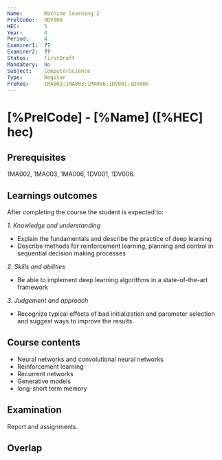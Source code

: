 ```yaml
---
Name:       Machine learning 2
PrelCode:   4DV009
HEC:        5
Year:       4
Period:     4
Examiner1:  ??    
Examiner2:  ??
Status:     FirstDraft
Mandatory:  No
Subject:    ComputerScience
Type:       Regular
PreReq:     1MA002;1MA003;1MA006;1DV001;1DV006  
---
```


# [%PrelCode] - [%Name] ([%HEC] hec)

## Prerequisites

1MA002, 1MA003, 1MA006, 1DV001, 1DV006.

## Learnings outcomes

After completing the course the student is expected to:

*1. Knowledge and understanding*

- Explain the fundamentals and describe the practice of deep learning
- Describe methods for reinforcement learning, planning and control in sequential decision making processes

*2.	Skills and abilities*

- Be able to implement deep learning algorithms in a state-of-the-art framework

*3.	Judgement and approach*

- Recognize typical effects of bad initialization and parameter selection and suggest ways to improve the results.

## Course contents

- Neural networks and convolutional neural networks
- Reinforcement learning
- Recurrent networks
- Generative models
- long-short term memory

## Examination

Report and assignments.

## Overlap
